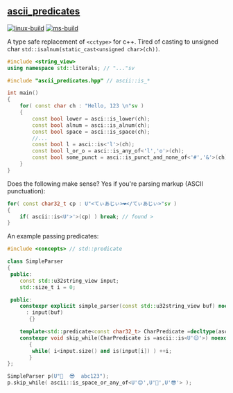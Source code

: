 ## [ascii_predicates](https://github.com/matgat/ascii_predicates.git)
[![linux-build](https://github.com/matgat/ascii_predicates/actions/workflows/linux-build.yml/badge.svg)](https://github.com/matgat/ascii_predicates/actions/workflows/linux-build.yml)
[![ms-build](https://github.com/matgat/ascii_predicates/actions/workflows/ms-build.yml/badge.svg)](https://github.com/matgat/ascii_predicates/actions/workflows/ms-build.yml)

A type safe replacement of `<cctype>` for c++.
Tired of casting to unsigned char `std::isalnum(static_cast<unsigned char>(ch))`.

```cpp
#include <string_view>
using namespace std::literals; // "..."sv

#include "ascii_predicates.hpp" // ascii::is_*

int main()
{
    for( const char ch : "Hello, 123 \n"sv )
    {
        const bool lower = asci::is_lower(ch);
        const bool alnum = asci::is_alnum(ch);
        const bool space = asci::is_space(ch);
        //...
        const bool l = asci::is<'l'>(ch);
        const bool l_or_o = asci::is_any_of<'l','o'>(ch);
        const bool some_punct = asci::is_punct_and_none_of<'#','&'>(ch);
    }
}
```

Does the following make sense?
Yes if you're parsing markup (ASCII punctuation):

```cpp
for( const char32_t cp : U"<てぃあじぃ>❤️</てぃあじぃ>"sv )
{
    if( ascii::is<U'>'>(cp) ) break; // found >
}
```

An example passing predicates:

```cpp
#include <concepts> // std::predicate

class SimpleParser
{
 public:
    const std::u32string_view input;
    std::size_t i = 0;

 public:
    constexpr explicit simple_parser(const std::u32string_view buf) noexcept
      : input(buf)
       {}

    template<std::predicate<const char32_t> CharPredicate =decltype(ascii::is_always_false<char32_t>)>
    constexpr void skip_while(CharPredicate is =ascii::is<U'😊'>) noexcept
       {
        while( i<input.size() and is(input[i]) ) ++i;
       }
};

SimpleParser p(U"🤪  😎  abc123");
p.skip_while( ascii::is_space_or_any_of<U'😊',U'🤪',U'😎'> );
```

